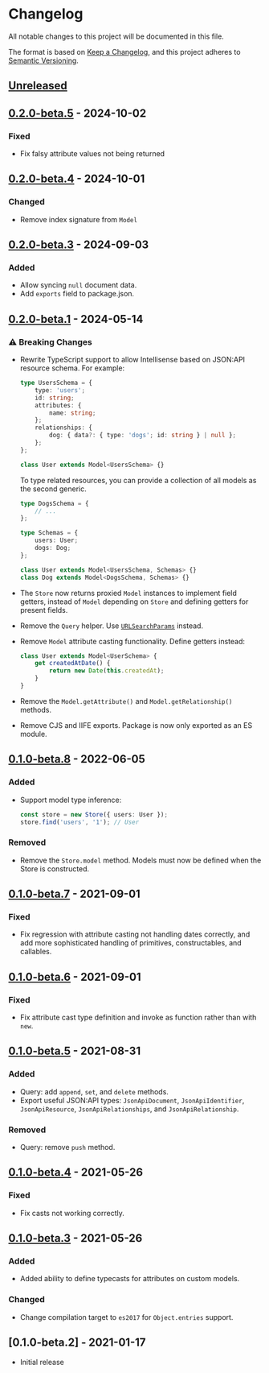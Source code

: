 # Changelog

All notable changes to this project will be documented in this file.

The format is based on [Keep a Changelog](https://keepachangelog.com/en/1.0.0/),
and this project adheres to [Semantic Versioning](https://semver.org/spec/v2.0.0.html).

## [Unreleased]

## [0.2.0-beta.5] - 2024-10-02

### Fixed

-   Fix falsy attribute values not being returned

## [0.2.0-beta.4] - 2024-10-01

### Changed

-   Remove index signature from `Model`

## [0.2.0-beta.3] - 2024-09-03

### Added

-   Allow syncing `null` document data.
-   Add `exports` field to package.json.

## [0.2.0-beta.1] - 2024-05-14

### ⚠️ Breaking Changes

-   Rewrite TypeScript support to allow Intellisense based on JSON:API resource schema. For example:

    ```ts
    type UsersSchema = {
        type: 'users';
        id: string;
        attributes: {
            name: string;
        };
        relationships: {
            dog: { data?: { type: 'dogs'; id: string } | null };
        };
    };

    class User extends Model<UsersSchema> {}
    ```

    To type related resources, you can provide a collection of all models as the second generic.

    ```ts
    type DogsSchema = {
        // ...
    };

    type Schemas = {
        users: User;
        dogs: Dog;
    };

    class User extends Model<UsersSchema, Schemas> {}
    class Dog extends Model<DogsSchema, Schemas> {}
    ```

-   The `Store` now returns proxied `Model` instances to implement field getters, instead of `Model` depending on `Store` and defining getters for present fields.

-   Remove the `Query` helper. Use [`URLSearchParams`](https://developer.mozilla.org/en-US/docs/Web/API/URLSearchParams) instead.

-   Remove `Model` attribute casting functionality. Define getters instead:

    ```ts
    class User extends Model<UserSchema> {
        get createdAtDate() {
            return new Date(this.createdAt);
        }
    }
    ```

-   Remove the `Model.getAttribute()` and `Model.getRelationship()` methods.
-   Remove CJS and IIFE exports. Package is now only exported as an ES module.

## [0.1.0-beta.8] - 2022-06-05

### Added

-   Support model type inference:

    ```ts
    const store = new Store({ users: User });
    store.find('users', '1'); // User
    ```

### Removed

-   Remove the `Store.model` method. Models must now be defined when the Store is constructed.

## [0.1.0-beta.7] - 2021-09-01

### Fixed

-   Fix regression with attribute casting not handling dates correctly, and add more sophisticated handling of primitives, constructables, and callables.

## [0.1.0-beta.6] - 2021-09-01

### Fixed

-   Fix attribute cast type definition and invoke as function rather than with `new`.

## [0.1.0-beta.5] - 2021-08-31

### Added

-   Query: add `append`, `set`, and `delete` methods.
-   Export useful JSON:API types: `JsonApiDocument`, `JsonApiIdentifier`, `JsonApiResource`, `JsonApiRelationships`, and `JsonApiRelationship`.

### Removed

-   Query: remove `push` method.

## [0.1.0-beta.4] - 2021-05-26

### Fixed

-   Fix casts not working correctly.

## [0.1.0-beta.3] - 2021-05-26

### Added

-   Added ability to define typecasts for attributes on custom models.

### Changed

-   Change compilation target to `es2017` for `Object.entries` support.

## [0.1.0-beta.2] - 2021-01-17

-   Initial release

[unreleased]: https://github.com/tobyzerner/json-api-models/compare/v0.2.0-beta.5...HEAD
[0.2.0-beta.5]: https://github.com/tobyzerner/json-api-models/compare/v0.2.0-beta.4...v0.2.0-beta.5
[0.2.0-beta.4]: https://github.com/tobyzerner/json-api-models/compare/v0.2.0-beta.3...v0.2.0-beta.4
[0.2.0-beta.3]: https://github.com/tobyzerner/json-api-models/compare/v0.2.0-beta.1...v0.2.0-beta.3
[0.2.0-beta.1]: https://github.com/tobyzerner/json-api-models/compare/v0.1.0-beta.8...v0.2.0-beta.1
[0.1.0-beta.8]: https://github.com/tobyzerner/json-api-models/compare/v0.1.0-beta.7...v0.1.0-beta.8
[0.1.0-beta.7]: https://github.com/tobyzerner/json-api-models/compare/v0.1.0-beta.6...v0.1.0-beta.7
[0.1.0-beta.6]: https://github.com/tobyzerner/json-api-models/compare/v0.1.0-beta.5...v0.1.0-beta.6
[0.1.0-beta.5]: https://github.com/tobyzerner/json-api-models/compare/v0.1.0-beta.4...v0.1.0-beta.5
[0.1.0-beta.4]: https://github.com/tobyzerner/json-api-models/compare/v0.1.0-beta.3...v0.1.0-beta.4
[0.1.0-beta.3]: https://github.com/tobyzerner/json-api-models/compare/v0.1.0-beta.1...v0.1.0-beta.3
